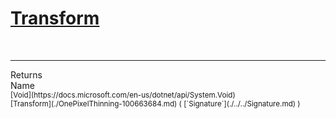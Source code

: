 # [Transform](./OnePixelThinning-100663684.md)


<br>
<hr>
Returns<img width=550/>Name
<br>
<sub>[Void](https://docs.microsoft.com/en-us/dotnet/api/System.Void)</sub><img width=500/><sub>[Transform](./OnePixelThinning-100663684.md) ( [`Signature`](./../../Signature.md) )</sub><br>



